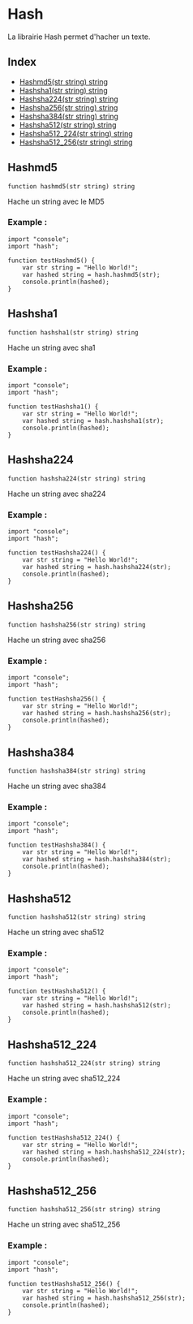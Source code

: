# Hash

La librairie Hash permet d'hacher un texte.

## Index

- [Hashmd5(str string) string](#hashmd5)
- [Hashsha1(str string) string](#hashsha1)
- [Hashsha224(str string) string](#hashsha224)
- [Hashsha256(str string) string](#hashsha256)
- [Hashsha384(str string) string](#hashsha384)
- [Hashsha512(str string) string](#hashsha512)
- [Hashsha512_224(str string) string](#hashsha512224)
- [Hashsha512_256(str string) string](#hashsha512256)

## Hashmd5
```
function hashmd5(str string) string
```
Hache un string avec le MD5

### Example :
```ecla
import "console";
import "hash";

function testHashmd5() {
    var str string = "Hello World!";
    var hashed string = hash.hashmd5(str);
    console.println(hashed);
}
```

## Hashsha1
```
function hashsha1(str string) string
```
Hache un string avec sha1

### Example :
```ecla
import "console";
import "hash";

function testHashsha1() {
    var str string = "Hello World!";
    var hashed string = hash.hashsha1(str);
    console.println(hashed);
}
```

## Hashsha224
```
function hashsha224(str string) string
```
Hache un string avec sha224

### Example :
```ecla
import "console";
import "hash";

function testHashsha224() {
    var str string = "Hello World!";
    var hashed string = hash.hashsha224(str);
    console.println(hashed);
}
```

## Hashsha256
```  
function hashsha256(str string) string
```
Hache un string avec sha256

### Example :
```ecla
import "console";
import "hash";

function testHashsha256() {
    var str string = "Hello World!";
    var hashed string = hash.hashsha256(str);
    console.println(hashed);
}
```

## Hashsha384
```
function hashsha384(str string) string
```
Hache un string avec sha384

### Example :
```ecla
import "console";
import "hash";

function testHashsha384() {
    var str string = "Hello World!";
    var hashed string = hash.hashsha384(str);
    console.println(hashed);
}
```

## Hashsha512
```
function hashsha512(str string) string
```
Hache un string avec sha512

### Example :
```ecla
import "console";
import "hash";

function testHashsha512() {
    var str string = "Hello World!";
    var hashed string = hash.hashsha512(str);
    console.println(hashed);
}
```

## Hashsha512_224
```
function hashsha512_224(str string) string
```
Hache un string avec sha512_224

### Example :
```ecla
import "console";
import "hash";

function testHashsha512_224() {
    var str string = "Hello World!";
    var hashed string = hash.hashsha512_224(str);
    console.println(hashed);
}
```

## Hashsha512_256
```
function hashsha512_256(str string) string
```
Hache un string avec sha512_256

### Example :
```ecla
import "console";
import "hash";

function testHashsha512_256() {
    var str string = "Hello World!";
    var hashed string = hash.hashsha512_256(str);
    console.println(hashed);
}
```